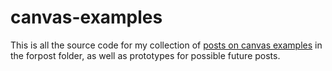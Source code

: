 # canvas-examples

This is all the source code for my collection of [posts on canvas examples](https://dustinpfister.github.io/2020/03/23/canvas-example/) in the forpost folder, as well as prototypes for possible future posts.
